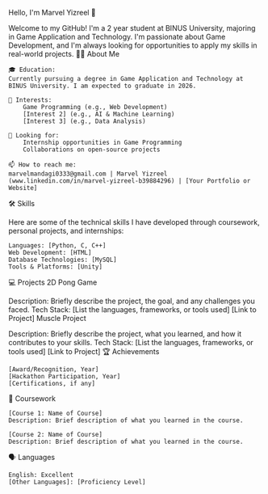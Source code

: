 Hello, I'm Marvel Yizreel 👋

Welcome to my GitHub! I'm a 2 year student at BINUS University, majoring in Game Application and Technology. I'm passionate about Game Development, and I'm always looking for opportunities to apply my skills in real-world projects.
👨‍💻 About Me

    🎓 Education:
    Currently pursuing a degree in Game Application and Technology at BINUS University. I am expected to graduate in 2026.

    🌱 Interests:
        Game Programming (e.g., Web Development)
        [Interest 2] (e.g., AI & Machine Learning)
        [Interest 3] (e.g., Data Analysis)

    💼 Looking for:
        Internship opportunities in Game Programming
        Collaborations on open-source projects

    📫 How to reach me:
    marvelmandagi0333@gmail.com | Marvel Yizreel (www.linkedin.com/in/marvel-yizreel-b39884296) | [Your Portfolio or Website]

🛠 Skills

Here are some of the technical skills I have developed through coursework, personal projects, and internships:

    Languages: [Python, C, C++]
    Web Development: [HTML]
    Database Technologies: [MySQL]
    Tools & Platforms: [Unity]

💻 Projects
2D Pong Game

Description: Briefly describe the project, the goal, and any challenges you faced.
Tech Stack: [List the languages, frameworks, or tools used]
[Link to Project]
Muscle Project

Description: Briefly describe the project, what you learned, and how it contributes to your skills.
Tech Stack: [List the languages, frameworks, or tools used]
[Link to Project]
🏆 Achievements

    [Award/Recognition, Year]
    [Hackathon Participation, Year]
    [Certifications, if any]

📖 Coursework

    [Course 1: Name of Course]
    Description: Brief description of what you learned in the course.

    [Course 2: Name of Course]
    Description: Brief description of what you learned in the course.

🗣 Languages

    English: Excellent
    [Other Languages]: [Proficiency Level]
<!---
Marvel033/Marvel033 is a ✨ special ✨ repository because its `README.md` (this file) appears on your GitHub profile.
You can click the Preview link to take a look at your changes.
--->
